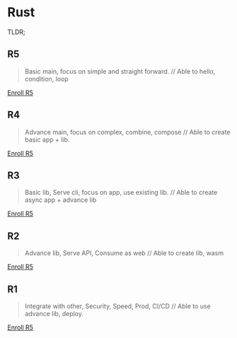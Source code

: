 # Rust

TLDR;

## R5

> Basic main, focus on simple and straight forward. // Able to hello, condition, loop

[Enroll R5](./r5.md)

## R4

> Advance main, focus on complex, combine, compose // Able to create basic app + lib.

[Enroll R5](./r4.md)

## R3

> Basic lib, Serve cli, focus on app, use existing lib. // Able to create async app + advance lib

[Enroll R5](./r3.md)

## R2

> Advance lib, Serve API, Consume as web // Able to create lib, wasm

[Enroll R5](./r2.md)

## R1

> Integrate with other, Security, Speed, Prod, CI/CD // Able to use advance lib, deploy.

[Enroll R5](./r1.md)
